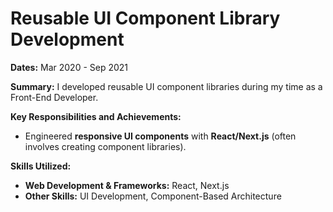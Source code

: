 # Reusable UI Component Library Development

**Dates:** Mar 2020 - Sep 2021

**Summary:**
I developed reusable UI component libraries during my time as a Front-End Developer.

**Key Responsibilities and Achievements:**
* Engineered **responsive UI components** with **React/Next.js** (often involves creating component libraries).

**Skills Utilized:**
* **Web Development & Frameworks:** React, Next.js
* **Other Skills:** UI Development, Component-Based Architecture